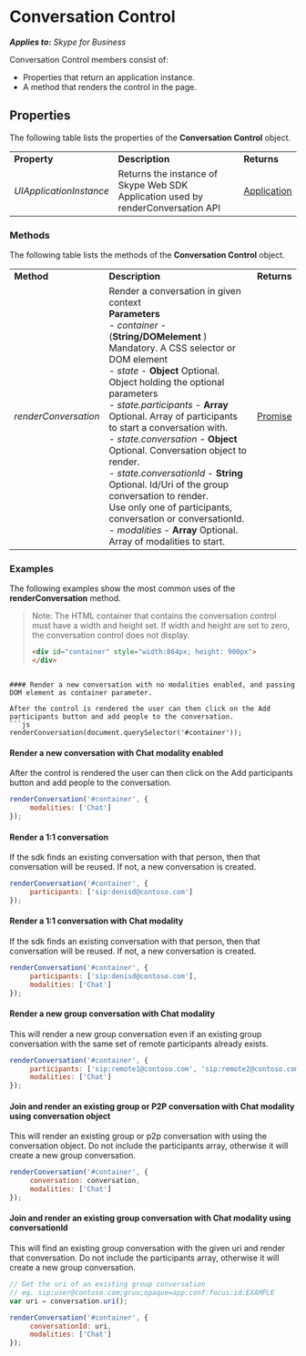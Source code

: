 
# Conversation Control

 _**Applies to:** Skype for Business_

Conversation Control members consist of: 

- Properties that return an application instance. 
- A method that renders the control in the page.

## Properties

The following table lists the properties of the  **Conversation Control** object.


||||
|:-----|:-----|:-----|
|**Property**|**Description**|**Returns**|
| _UIApplicationInstance_|Returns the instance of Skype Web SDK Application used by renderConversation API|[Application]( http://officedev.github.io/skype-docs/Skype/WebSDK/model/api/interfaces/jcafe.application.html)|

### Methods

The following table lists the methods of the  **Conversation Control** object.


||||
|:-----|:-----|:-----|
|**Method**|**Description**|**Returns**|
| _renderConversation_|Render a conversation in given context <br/>  **Parameters** <br/> - _container_  - (**String/DOMelement** ) Mandatory. A CSS selector or DOM element <br />- _state_  - **Object**  Optional. Object holding the optional parameters<br />- _state.participants_  - **Array**  Optional. Array of participants to start a conversation with.<br />- _state.conversation_  - **Object**  Optional.  Conversation object to render.<br/>- _state.conversationId_  - **String**  Optional.  Id/Uri of the group conversation to render.<br/> Use only one of participants, conversation or conversationId.<br/>- _modalities_  - **Array**  Optional. Array of modalities to start.<br />|[Promise]( http://officedev.github.io/skype-docs/Skype/WebSDK/model/api/interfaces/jcafe.promise.html)|

### Examples

The following examples show the most common uses of the  **renderConversation** method. 

> Note: The HTML container that contains the conversation control must have a width and height set. If width and height are
> set to zero, the conversation control does not display. 
> ```html
> <div id="container" style="width:864px; height: 900px">
> </div>

```

#### Render a new conversation with no modalities enabled, and passing DOM element as container parameter.

After the control is rendered the user can then click on the Add participants button and add people to the conversation.
```js
renderConversation(document.querySelector('#container'));
```

#### Render a new conversation with Chat modality enabled

After the control is rendered the user can then click on the Add participants button and add people to the conversation.

```js
renderConversation('#container', {
     modalities: ['Chat']
});
```

#### Render a 1:1 conversation

If the sdk finds an existing conversation with that person, then that conversation will be reused. If not, a new conversation is created.

```js
renderConversation('#container', {
     participants: ['sip:denisd@contoso.com']
});
```

#### Render a 1:1 conversation with Chat modality

If the sdk finds an existing conversation with that person, then that conversation will be reused. If not, a new conversation is created.


```js
renderConversation('#container', {
     participants: ['sip:denisd@contoso.com'],
     modalities: ['Chat']
});
```


#### Render a new group conversation with Chat modality

This will render a new group conversation even if an existing group conversation with the same set of remote participants already exists.

```js
renderConversation('#container', {
     participants: ['sip:remote1@contoso.com', 'sip:remote2@contoso.com'],
     modalities: ['Chat']
});
```


#### Join and render an existing group or P2P conversation with Chat modality using conversation object

This will render an existing group or p2p conversation with using the conversation object.
Do not include the participants array, otherwise it will create a new group conversation.

```js
renderConversation('#container', {
     conversation: conversation,
     modalities: ['Chat']
});
```

#### Join and render an existing group conversation with Chat modality using conversationId

This will find an existing group conversation with the given uri and render that conversation.
Do not include the participants array, otherwise it will create a new group conversation.

```js
// Get the uri of an existing group conversation
// eg. sip:user@contoso.com;gruu;opaque=app:conf:focus:id:EXAMPLE
var uri = conversation.uri();

renderConversation('#container', {
     conversationId: uri,
     modalities: ['Chat']
});
```
